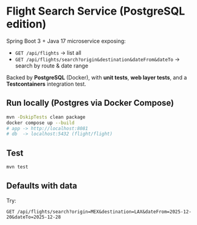 # Flight Search Service (PostgreSQL edition)

Spring Boot 3 + Java 17 microservice exposing:
- `GET /api/flights` → list all
- `GET /api/flights/search?origin&destination&dateFrom&dateTo` → search by route & date range

Backed by **PostgreSQL** (Docker), with **unit tests**, **web layer tests**, and a **Testcontainers** integration test.

## Run locally (Postgres via Docker Compose)
```bash
mvn -DskipTests clean package
docker compose up --build
# app -> http://localhost:8081
# db  -> localhost:5432 (flight/flight)
```

## Test
```bash
mvn test
```

## Defaults with data
Try:
```
GET /api/flights/search?origin=MEX&destination=LAX&dateFrom=2025-12-20&dateTo=2025-12-28
```